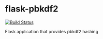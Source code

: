 flask-pbkdf2
============

[![Build Status](http://img.shields.io/travis/michiganlabs/flask-pbkdf2/master.svg)](https://travis-ci.org/michiganlabs/flask-pbkdf2)


Flask application that provides pbkdf2 hashing
